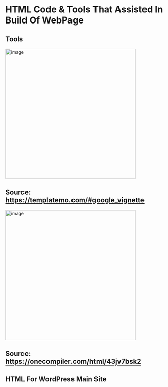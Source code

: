 # HTML Code & Tools That Assisted In Build Of WebPage

## Tools 

<img width="408" alt="image" src="https://github.com/user-attachments/assets/f9f79e4a-7a74-406d-9d18-4aaf8b5b35a4" />

## Source: https://templatemo.com/#google_vignette 

<img width="408" alt="image" src="https://github.com/user-attachments/assets/0949966e-db77-4d60-aa28-4aba74844730" />

## Source: https://onecompiler.com/html/43jv7bsk2 

## HTML For WordPress Main Site 


      




